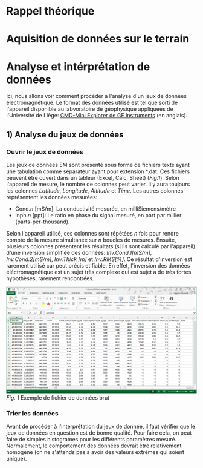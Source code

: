 # Rappel théorique

# Aquisition de données sur le terrain


# Analyse et intérprétation de données
Ici, nous allons voir comment procéder a l'analyse d'un jeux de données électromagnétique. Le format des données utilisé est tel que sorti de l'appareil disponible au labvoratoire de géophysique appliquées de l'Université de Liège: [CMD-Mini Explorer de GF Instruments](http://www.gfinstruments.cz/index.php?menu=gi&cont=cmd_ov) (en anglais).
## 1) Analyse du jeux de données
### Ouvrir le jeux de données
Les jeux de données EM sont présenté sous forme de fichiers texte ayant une tabulation comme séparateur ayant pour extension \*.dat. Ces fichiers peuvent être ouvert dans un tableur (Excel, Calc, Sheet) (*Fig.1*). Selon l'appareil de mesure, le nombre de colonnes peut varier. Il y aura toujours les colonnes *Latitude*, *Longitude*, *Altitude* et *Time*. Les autres colonnes représentent les données mesurées:
- Cond.*n* [mS/m]: La conductivité mesurée, en milliSiemens/mètre
- Inph.*n* [ppt]: Le ratio en phase du signal mesuré, en part par millier (parts-per-thousand).

Selon l'appareil utilisé, ces colonnes sont répétées *n* fois pour rendre compte de la mesure simultanée sur *n* boucles de mesures. Ensuite, plusieurs colonnes présentent les résultats (si ils sont calculé par l'appareil) d'une inversion simplifiée des données: *Inv.Cond.1[mS/m]*, *Inv.Cond.2[mS/m]*, *Inv.Thick [m]* et *Inv.RMS[%]*.
Ce résultat d'inversion est rarement utilisé car peut précis et fiable. En effet, l'inversion des données éléctromagnétique est un sujet très complexe qui est sujet a de très fortes hypothèses, rarement rencontrées. 

![Exemple de fichier de données brut](./pictures/Fichier.PNG)
*Fig. 1* Exemple de fichier de données brut

### Trier les données
Avant de procéder à l'interprétation du jeux de donnée, il faut vérifier que le jeux de données en question est de bonne qualité. Pour faire cela, on peut faire de simples histogrames pour les différents paramètres mesuré. Normalement, le comportement des données devrait être relativement homogène (on ne s'attends pas a avoir des valeurs extrêmes qui soient unique).

